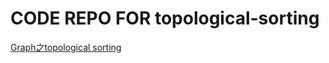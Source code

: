 # CODE REPO FOR topological-sorting
[Graph之topological sorting](https://www.educoder.net/classrooms/31988/shixun_homework/976567/detail?tabs=0)